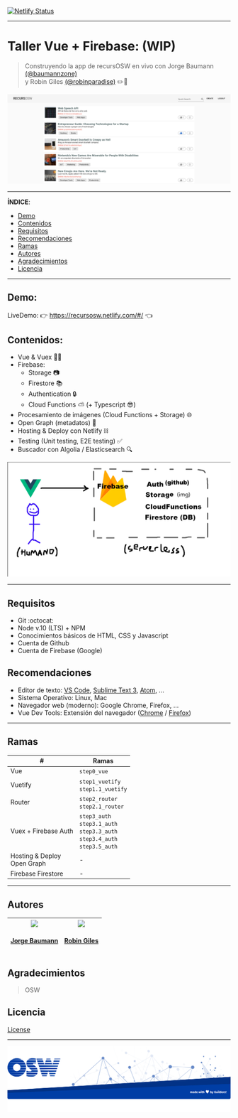 [![Netlify Status](https://api.netlify.com/api/v1/badges/8328ca6d-64b5-41f4-932b-349ece40f79e/deploy-status)](https://app.netlify.com/sites/recursosw-workshop/deploys)

---
# Taller Vue + Firebase: (WIP)
> Construyendo la app de recursOSW en vivo con Jorge Baumann [(@baumannzone)](https://github.com/baumannzone)  
> y Robin Giles [(@robinparadise)](https://github.com/robinparadise) ✏️🦄 

![main](./assets/main.png)

--- 

__ÍNDICE__:
  * [Demo](#demo)
  * [Contenidos](#contenidos)
  * [Requisitos](#requisitos)
  * [Recomendaciones](#recomendaciones)
  * [Ramas](#ramas)
  * [Autores](#autores)
  * [Agradecimientos](#agradecimientos)
  * [Licencia](#licencia)
  
--- 

## Demo: 
LiveDemo: 👉 https://recursosw.netlify.com/#/ 👈

## Contenidos:
- Vue & Vuex 🖖💚
- Firebase: 
    - Storage 📷
    - Firestore 📚
    - Authentication 🔒
    - Cloud Functions ⛅️ (+ Typescript 😎)
- Procesamiento de imágenes (Cloud Functions + Storage) 🌐
- Open Graph (metadatos) 🔣
- Hosting & Deploy con Netlify ⛓
- Testing (Unit testing, E2E testing) ✅
- Buscador con Algolia / Elasticsearch 🔍

![main](./assets/VueFirebase.png)

---

## Requisitos
- Git :octocat:
- Node v.10 (LTS) + NPM
- Conocimientos básicos de HTML, CSS y Javascript 
- Cuenta de Github
- Cuenta de Firebase (Google)

## Recomendaciones
- Editor de texto: [VS Code](https://code.visualstudio.com/), [Sublime Text 3](https://www.sublimetext.com/), [Atom](https://atom.io/), ...
- Sistema Operativo: Linux, Mac
- Navegador web (moderno): Google Chrome, Firefox, ...
- Vue Dev Tools: Extensión del navegador ([Chrome](https://chrome.google.com/webstore/detail/vuejs-devtools/nhdogjmejiglipccpnnnanhbledajbpd?hl=es) / [Firefox](https://addons.mozilla.org/es/firefox/addon/vue-js-devtools/)) 

---
## Ramas 
|#          |Ramas  |
|-----------|    ---|
| Vue       | `step0_vue`   |
| Vuetify   | `step1_vuetify` <br> `step1.1_vuetify`   |
| Router    | `step2_router` <br> `step2.1_router`     |
| Vuex + Firebase Auth              | `step3_auth` <br> `step3.1_auth` <br> `step3.3_auth` <br> `step3.4_auth` <br> `step3.5_auth`  |
| Hosting & Deploy <br> Open Graph  | -  |
| Firebase Firestore                | -  | 

---

## Autores
| <a href='https://twitter.com/baumannzone'><img src='https://pbs.twimg.com/profile_images/1087618031440875520/Hj9dcP5h_400x400.jpg' width='140px;'/><h4 align='center'><a href='https://github.com/baumannzone'>Jorge Baumann</a></h4> | <a href='https://twitter.com/RobinSagan'><img src='https://pbs.twimg.com/profile_images/1063468053894172672/rB-SwVaN_400x400.jpg' width='140px;'/><h4 align='center'><a href='https://github.com/robinparadise'>Robin Giles</a></h4> |
| :---: | :---: |

## Agradecimientos
> OSW

## Licencia
[License](./LICENSE)

---

![footer](./assets/footer.png)
